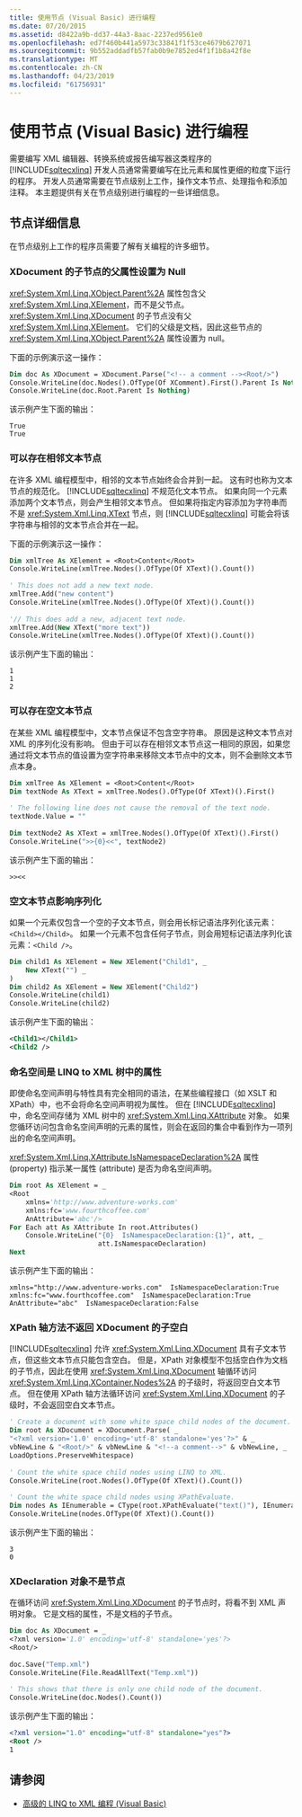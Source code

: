 ```yaml
---
title: 使用节点 (Visual Basic) 进行编程
ms.date: 07/20/2015
ms.assetid: d8422a9b-dd37-44a3-8aac-2237ed9561e0
ms.openlocfilehash: ed7f460b441a5973c33841f1f53ce4679b627071
ms.sourcegitcommit: 9b552addadfb57fab0b9e7852ed4f1f1b8a42f8e
ms.translationtype: MT
ms.contentlocale: zh-CN
ms.lasthandoff: 04/23/2019
ms.locfileid: "61756931"
---
```

# <a name="programming-with-nodes-visual-basic"></a>使用节点 (Visual Basic) 进行编程
需要编写 XML 编辑器、转换系统或报告编写器这类程序的 [!INCLUDE[sqltecxlinq](~/includes/sqltecxlinq-md.md)] 开发人员通常需要编写在比元素和属性更细的粒度下运行的程序。 开发人员通常需要在节点级别上工作，操作文本节点、处理指令和添加注释。 本主题提供有关在节点级别进行编程的一些详细信息。  
  
## <a name="node-details"></a>节点详细信息  
 在节点级别上工作的程序员需要了解有关编程的许多细节。  
  
### <a name="parent-property-of-children-nodes-of-xdocument-is-set-to-null"></a>XDocument 的子节点的父属性设置为 Null  
 <xref:System.Xml.Linq.XObject.Parent%2A> 属性包含父 <xref:System.Xml.Linq.XElement>，而不是父节点。 <xref:System.Xml.Linq.XDocument> 的子节点没有父 <xref:System.Xml.Linq.XElement>。 它们的父级是文档，因此这些节点的 <xref:System.Xml.Linq.XObject.Parent%2A> 属性设置为 null。  
  
 下面的示例演示这一操作：  
  
```vb  
Dim doc As XDocument = XDocument.Parse("<!-- a comment --><Root/>")  
Console.WriteLine(doc.Nodes().OfType(Of XComment).First().Parent Is Nothing)  
Console.WriteLine(doc.Root.Parent Is Nothing)  
```  
  
 该示例产生下面的输出：  
  
```  
True  
True  
```  
  
### <a name="adjacent-text-nodes-are-possible"></a>可以存在相邻文本节点  
 在许多 XML 编程模型中，相邻的文本节点始终会合并到一起。 这有时也称为文本节点的规范化。 [!INCLUDE[sqltecxlinq](~/includes/sqltecxlinq-md.md)] 不规范化文本节点。 如果向同一个元素添加两个文本节点，则会产生相邻文本节点。 但如果将指定内容添加为字符串而不是 <xref:System.Xml.Linq.XText> 节点，则 [!INCLUDE[sqltecxlinq](~/includes/sqltecxlinq-md.md)] 可能会将该字符串与相邻的文本节点合并在一起。  
  
 下面的示例演示这一操作：  
  
```vb  
Dim xmlTree As XElement = <Root>Content</Root>  
Console.WriteLine(xmlTree.Nodes().OfType(Of XText)().Count())  
  
' This does not add a new text node.  
xmlTree.Add("new content")  
Console.WriteLine(xmlTree.Nodes().OfType(Of XText)().Count())  
  
'// This does add a new, adjacent text node.  
xmlTree.Add(New XText("more text"))  
Console.WriteLine(xmlTree.Nodes().OfType(Of XText)().Count())  
```  
  
 该示例产生下面的输出：  
  
```  
1  
1  
2  
```  
  
### <a name="empty-text-nodes-are-possible"></a>可以存在空文本节点  
 在某些 XML 编程模型中，文本节点保证不包含空字符串。 原因是这种文本节点对 XML 的序列化没有影响。 但由于可以存在相邻文本节点这一相同的原因，如果您通过将文本节点的值设置为空字符串来移除文本节点中的文本，则不会删除文本节点本身。  
  
```vb  
Dim xmlTree As XElement = <Root>Content</Root>  
Dim textNode As XText = xmlTree.Nodes().OfType(Of XText)().First()  
  
' The following line does not cause the removal of the text node.  
textNode.Value = ""  
  
Dim textNode2 As XText = xmlTree.Nodes().OfType(Of XText)().First()  
Console.WriteLine(">>{0}<<", textNode2)  
```  
  
 该示例产生下面的输出：  
  
```  
>><<  
```  
  
### <a name="an-empty-text-node-impacts-serialization"></a>空文本节点影响序列化  
 如果一个元素仅包含一个空的子文本节点，则会用长标记语法序列化该元素：`<Child></Child>`。 如果一个元素不包含任何子节点，则会用短标记语法序列化该元素：`<Child />`。  
  
```vb  
Dim child1 As XElement = New XElement("Child1", _  
    New XText("") _  
)  
Dim child2 As XElement = New XElement("Child2")  
Console.WriteLine(child1)  
Console.WriteLine(child2)  
```  
  
 该示例产生下面的输出：  
  
```xml  
<Child1></Child1>  
<Child2 />  
```  
  
### <a name="namespaces-are-attributes-in-the-linq-to-xml-tree"></a>命名空间是 LINQ to XML 树中的属性  
 即使命名空间声明与特性具有完全相同的语法，在某些编程接口（如 XSLT 和 XPath）中，也不会将命名空间声明视为属性。 但在 [!INCLUDE[sqltecxlinq](~/includes/sqltecxlinq-md.md)] 中，命名空间存储为 XML 树中的 <xref:System.Xml.Linq.XAttribute> 对象。 如果您循环访问包含命名空间声明的元素的属性，则会在返回的集合中看到作为一项列出的命名空间声明。  
  
 <xref:System.Xml.Linq.XAttribute.IsNamespaceDeclaration%2A> 属性 (property) 指示某一属性 (attribute) 是否为命名空间声明。  
  
```vb  
Dim root As XElement = _   
<Root  
    xmlns='http://www.adventure-works.com'  
    xmlns:fc='www.fourthcoffee.com'  
    AnAttribute='abc'/>  
For Each att As XAttribute In root.Attributes()  
    Console.WriteLine("{0}  IsNamespaceDeclaration:{1}", att, _  
                      att.IsNamespaceDeclaration)  
Next  
```  
  
 该示例产生下面的输出：  
  
```  
xmlns="http://www.adventure-works.com"  IsNamespaceDeclaration:True  
xmlns:fc="www.fourthcoffee.com"  IsNamespaceDeclaration:True  
AnAttribute="abc"  IsNamespaceDeclaration:False  
```  
  
### <a name="xpath-axis-methods-do-not-return-child-white-space-of-xdocument"></a>XPath 轴方法不返回 XDocument 的子空白  
 [!INCLUDE[sqltecxlinq](~/includes/sqltecxlinq-md.md)] 允许 <xref:System.Xml.Linq.XDocument> 具有子文本节点，但这些文本节点只能包含空白。 但是，XPath 对象模型不包括空白作为文档的子节点，因此在使用 <xref:System.Xml.Linq.XDocument> 轴循环访问 <xref:System.Xml.Linq.XContainer.Nodes%2A> 的子级时，将返回空白文本节点。 但在使用 XPath 轴方法循环访问 <xref:System.Xml.Linq.XDocument> 的子级时，不会返回空白文本节点。  
  
```vb  
' Create a document with some white space child nodes of the document.  
Dim root As XDocument = XDocument.Parse( _  
"<?xml version='1.0' encoding='utf-8' standalone='yes'?>" & _  
vbNewLine & "<Root/>" & vbNewLine & "<!--a comment-->" & vbNewLine, _  
LoadOptions.PreserveWhitespace)  
  
' Count the white space child nodes using LINQ to XML.  
Console.WriteLine(root.Nodes().OfType(Of XText)().Count())  
  
' Count the white space child nodes using XPathEvaluate.  
Dim nodes As IEnumerable = CType(root.XPathEvaluate("text()"), IEnumerable)  
Console.WriteLine(nodes.OfType(Of XText)().Count())  
```  
  
 该示例产生下面的输出：  
  
```  
3  
0  
```  
  
### <a name="xdeclaration-objects-are-not-nodes"></a>XDeclaration 对象不是节点  
 在循环访问 <xref:System.Xml.Linq.XDocument> 的子节点时，将看不到 XML 声明对象。 它是文档的属性，不是文档的子节点。  
  
```vb  
Dim doc As XDocument = _  
<?xml version='1.0' encoding='utf-8' standalone='yes'?>  
<Root/>  
  
doc.Save("Temp.xml")  
Console.WriteLine(File.ReadAllText("Temp.xml"))  
  
' This shows that there is only one child node of the document.  
Console.WriteLine(doc.Nodes().Count())  
```  
  
 该示例产生下面的输出：  
  
```xml  
<?xml version="1.0" encoding="utf-8" standalone="yes"?>  
<Root />  
1  
```  
  
## <a name="see-also"></a>请参阅

- [高级的 LINQ to XML 编程 (Visual Basic)](../../../../visual-basic/programming-guide/concepts/linq/advanced-linq-to-xml-programming.md)
